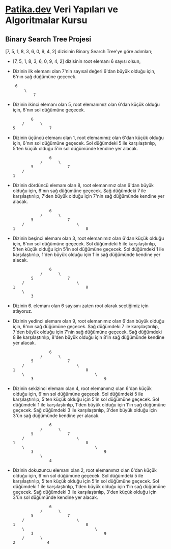 # [Patika.dev](https://www.patika.dev/tr) Veri Yapıları ve Algoritmalar Kursu

## Binary Search Tree Projesi

[7, 5, 1, 8, 3, 6, 0, 9, 4, 2] dizisinin Binary Search Tree'ye göre adımları;

- [7, 5, 1, 8, 3, 6, 0, 9, 4, 2] dizisinin root elemanı 6 sayısı olsun,

- Dizinin ilk elemanı olan 7'nin sayısal değeri 6'dan büyük olduğu için, 6'nın sağ düğümüne geçecek.

  ```
   6
       \
           7
  ```

- Dizinin ikinci elemanı olan 5, root elemanımız olan 6'dan küçük olduğu için, 6'nın sol düğümüne geçecek.

  ```
          6
      /       \
  5               7
  ```

- Dizinin üçüncü elemanı olan 1, root elemanımız olan 6'dan küçük olduğu için, 6'nın sol düğümüne geçecek. Sol düğümdeki 5 ile karşılaştırılıp, 5'ten küçük olduğu 5'in sol düğümünde kendine yer alacak.

  ```
                  6
              /       \
          5               7
      /
  1
  ```

- Dizinin dördüncü elemanı olan 8, root elemanımız olan 6'dan büyük olduğu için, 6'nın sağ düğümüne geçecek. Sağ düğümdeki 7 ile karşılaştırılıp, 7'den büyük olduğu için 7'nin sağ düğümünde kendine yer alacak.

  ```
                  6
              /       \
          5               7
      /                       \
  1                               8
  ```

- Dizinin beşinci elemanı olan 3, root elemanımız olan 6'dan küçük olduğu için, 6'nın sol düğümüne geçecek. Sol düğümdeki 5 ile karşılaştırılıp, 5'ten küçük olduğu için 5'in sol düğümüne geçecek. Sol düğümdeki 1 ile karşılaştırılıp, 1'den büyük olduğu için 1'in sağ düğümünde kendine yer alacak.

  ```
                  6
              /       \
          5               7
      /                       \
  1                               8
      \
          3
  ```

- Dizinin 6. elemanı olan 6 sayısını zaten root olarak seçtiğimiz için atlıyoruz.

- Dizinin yedinci elemanı olan 9, root elemanımız olan 6'dan büyük olduğu için, 6'nın sağ düğümüne geçecek. Sağ düğümdeki 7 ile karşılaştırılıp, 7'den büyük olduğu için 7'nin sağ düğümüne geçecek. Sağ düğümdeki 8 ile karşılaştırılıp, 8'den büyük olduğu için 8'in sağ düğümünde kendine yer alacak.

  ```
                  6
              /       \
          5               7
      /                       \
  1                               8
      \                               \
          3                               9
  ```

- Dizinin sekizinci elemanı olan 4, root elemanımız olan 6'dan küçük olduğu için, 6'nın sol düğümüne geçecek. Sol düğümdeki 5 ile karşılaştırılıp, 5'ten küçük olduğu için 5'in sol düğümüne geçecek. Sol düğümdeki 1 ile karşılaştırılıp, 1'den büyük olduğu için 1'in sağ düğümüne geçecek. Sağ düğümdeki 3 ile karşılaştırılıp, 3'den büyük olduğu için 3'ün sağ düğümünde kendine yer alacak.

  ```
                  6
              /       \
          5               7
      /                       \
  1                               8
      \                               \
          3                               9
              \
                  4
  ```

- Dizinin dokuzuncu elemanı olan 2, root elemanımız olan 6'dan küçük olduğu için, 6'nın sol düğümüne geçecek. Sol düğümdeki 5 ile karşılaştırılıp, 5'ten küçük olduğu için 5'in sol düğümüne geçecek. Sol düğümdeki 1 ile karşılaştırılıp, 1'den büyük olduğu için 1'in sağ düğümüne geçecek. Sağ düğümdeki 3 ile karşılaştırılıp, 3'den küçük olduğu için 3'ün sol düğümünde kendine yer alacak.
  ```
                  6
              /       \
          5               7
      /                       \
  1                               8
      \                               \
          3                               9
      /       \
  2              4
  ```
